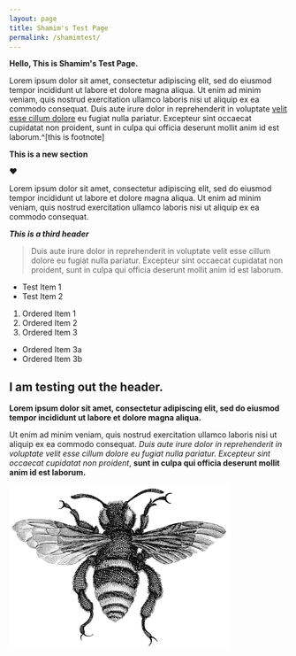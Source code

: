 ```yaml
---
layout: page
title: Shamim's Test Page
permalink: /shamimtest/
---
```


**Hello, This is Shamim's Test Page.**

Lorem ipsum dolor sit amet, consectetur adipiscing elit, sed do eiusmod tempor incididunt ut labore et dolore magna aliqua. Ut enim ad minim veniam, quis nostrud exercitation ullamco laboris nisi ut aliquip ex ea commodo consequat. Duis aute irure dolor in reprehenderit in voluptate [velit esse cillum dolore](https://minicomp.github.io/wax/about/) eu fugiat nulla pariatur. Excepteur sint occaecat cupidatat non proident, sunt in culpa qui officia deserunt mollit anim id est laborum.^[this is footnote]

**This is a new section**

:heart:

Lorem ipsum dolor sit amet, consectetur adipiscing elit, sed do eiusmod tempor incididunt ut labore et dolore magna aliqua. Ut enim ad minim veniam, quis nostrud exercitation ullamco laboris nisi ut aliquip ex ea commodo consequat. 

***This is a third header***

>Duis aute irure dolor in reprehenderit in voluptate velit esse cillum dolore eu fugiat nulla pariatur. Excepteur sint occaecat cupidatat non proident, sunt in culpa qui officia deserunt mollit anim id est laborum.

* Test Item 1
* Test Item 2

1. Ordered Item 1
2. Ordered Item 2
3. Ordered Item 3
* Ordered Item 3a
* Ordered Item 3b

## I am testing out the header.

**Lorem ipsum dolor sit amet, consectetur adipiscing elit, sed do eiusmod tempor incididunt ut labore et dolore magna aliqua.** 

Ut enim ad minim veniam, quis nostrud exercitation ullamco laboris nisi ut aliquip ex ea commodo consequat. _Duis aute irure dolor in reprehenderit in voluptate velit esse cillum dolore eu fugiat nulla pariatur. Excepteur sint occaecat cupidatat non proident_, __sunt in culpa qui officia deserunt mollit anim id est laborum.__

![Test Image](https://github.com/elotroalex/mwmp/blob/master/img/logo.png)
